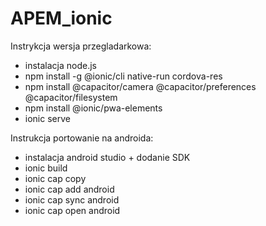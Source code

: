 # APEM_ionic

Instrykcja wersja przegladarkowa:
- instalacja node.js
- npm install -g @ionic/cli native-run cordova-res
- npm install @capacitor/camera @capacitor/preferences @capacitor/filesystem
- npm install @ionic/pwa-elements
- ionic serve

Instrukcja portowanie na androida:
- instalacja android studio + dodanie SDK
- ionic build
- ionic cap copy
- ionic cap add android
- ionic cap sync android
- ionic cap open android
